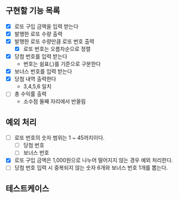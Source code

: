 ## 구현할 기능 목록

- [x] 로또 구입 금액을 입력 받는다
- [x] 발행한 로또 수량 출력
- [x] 발행한 로또 수량만큼 로또 번호 출력
  - [x] 로또 번호는 오름차순으로 정렬
- [x] 당첨 번호를 입력 받는다
  - 번호는 쉼표(,)를 기준으로 구분한다
- [x] 보너스 번호를 입력 받는다
- [x] 당첨 내역 출력한다
  - 3,4,5,6 일치
- [ ] 총 수익률 출력
  - 소수점 둘째 자리에서 반올림

## 예외 처리

- [ ] 로또 번호의 숫자 범위는 1 ~ 45까지이다.
  - [ ] 당첨 번호
  - [ ] 보너스 번호
- [x] 로또 구입 금액은 1,000원으로 나누어 떨어지지 않는 경우 예외 처리한다.
- [ ] 당첨 번호 입력 시 중복되지 않는 숫자 6개와 보너스 번호 1개를 뽑는다.

## 테스트케이스

